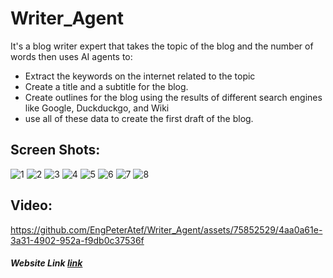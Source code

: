 # Writer_Agent

It's a blog writer expert that takes the topic of the blog and the number of words then uses AI agents to:

* Extract the keywords on the internet related to the topic
* Create a title and a subtitle for the blog.
* Create outlines for the blog using the results of different search engines like Google, Duckduckgo, and Wiki
* use all of these data to create the first draft of the blog.

## Screen Shots:

![1](https://github.com/EngPeterAtef/Writer_Agent/assets/75852529/660d8e68-2236-4aaf-9190-a99ea4aa43ff)
![2](https://github.com/EngPeterAtef/Writer_Agent/assets/75852529/67ad9408-923a-4bb2-be5d-06693d65c16b)
![3](https://github.com/EngPeterAtef/Writer_Agent/assets/75852529/09e7cdd2-511b-4ef5-9b02-66e336c941ba)
![4](https://github.com/EngPeterAtef/Writer_Agent/assets/75852529/b41784ef-3b77-4c9b-a7f9-e91ab52ae788)
![5](https://github.com/EngPeterAtef/Writer_Agent/assets/75852529/fbcff79e-1bca-4cbc-a75b-e2bc8f54b655)
![6](https://github.com/EngPeterAtef/Writer_Agent/assets/75852529/4b8f4d1c-871e-4a75-a8b3-d7749b2ec78a)
![7](https://github.com/EngPeterAtef/Writer_Agent/assets/75852529/a048cf20-1a42-4c09-b47e-34616de16802)
![8](https://github.com/EngPeterAtef/Writer_Agent/assets/75852529/dc66550b-a064-41f1-94a9-421c1328fd33)

## Video:

https://github.com/EngPeterAtef/Writer_Agent/assets/75852529/4aa0a61e-3a31-4902-952a-f9db0c37536f

##### Website Link [link](https://writeragent.streamlit.app/ "go to webstie")
